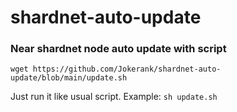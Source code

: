 # shardnet-auto-update
### Near shardnet node auto update with script

`wget https://github.com/Jokerank/shardnet-auto-update/blob/main/update.sh`

Just run it like usual script.
Example: `sh update.sh`
